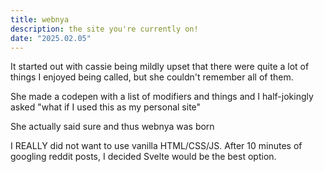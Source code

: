 ```yaml
---
title: webnya
description: the site you're currently on!
date: "2025.02.05"
---
```


It started out with cassie being mildly upset that there were quite a lot of things I enjoyed being called, but she couldn't remember all of them.

She made a codepen with a list of modifiers and things and I half-jokingly asked "what if I used this as my personal site"

She actually said sure and thus webnya was born

I REALLY did not want to use vanilla HTML/CSS/JS.
After 10 minutes of googling reddit posts, I decided Svelte would be the best option.